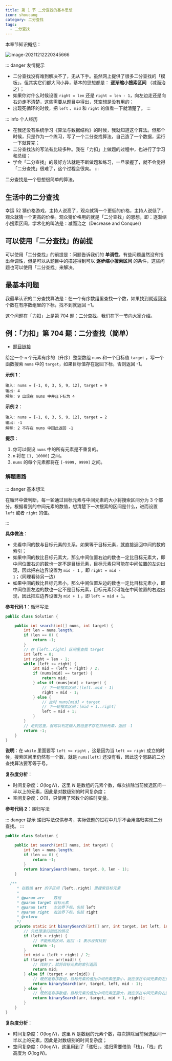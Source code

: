 ```yaml
---
title: 第 1 节 二分查找的基本思想
icon: shoucang
category: 二分查找
tags:
  - 二分查找
---
```


本章节知识概括：

![image-20211212220345666](https://tva1.sinaimg.cn/large/008i3skNgy1gxbef65nioj31i40tudk6.jpg)


::: danger 友情提示

+ 二分查找没有难到解决不了，无从下手。虽然网上提供了很多二分查找的「模板」，但其实它们都大同小异，基本的思想都是： **逐渐缩小搜索区间** （减而治之）；
+ 如果你对什么时候设置 `right = len` 还是 `right = len - 1`，向左边走还是向右边走不清楚，这些需要从题目中得出，凭空想是没有用的；
+ 出现死循环的时候，把 `left` 、`mid` 和 `right` 的值看一下就清楚了。
:::

::: info 个人经历
+ 在我还没有系统学习《算法与数据结构》的时候，我就知道这个算法。但那个时候，只是作为一个练习，写了一个二分查找算法，自己造了一个数据，运行一下就算完；
+ 二分查找法的写法有比较多种。我在「力扣」上做题的过程中，也进行了学习和总结；
+ 学会「二分查找」的最好方法就是不断做题和练习，一旦掌握了，就不会觉得「二分查找」很难了，这个过程会很爽。
:::


二分查找是一个思想很简单的算法。

## 生活中的二分查找

幸运 52 猜价格游戏，主持人说高了，观众就猜一个更低的价格，主持人说低了，观众就猜一个更高的价格。观众猜价格用的就是「二分查找」的思想，即：逐渐缩小搜索区间，学术化的叫法是：减而治之（Decrease and Conquer）

## 可以使用「二分查找」的前提

可以使用「二分查找」的前提是：问题告诉我们的 **单调性**。有些问题虽然没有指出单调性，但是可以从题目中的描述得到可以 **逐步缩小搜索区间** 的条件，这些问题也可以使用「二分查找」来解决。


## 最基本问题

我最早认识的二分查找算法是：在一个有序数组里查找一个数，如果找到就返回这个数在有序数组里的下标，找不到就返回 $-1$。

这个问题在「力扣」上是第 704 题：[二分查找](https://leetcode-cn.com/problems/binary-search)，我们在下一节向大家介绍。

## 例：「力扣」第 704 题：二分查找（简单）

+ [题目链接](https://leetcode-cn.com/problems/binary-search)

给定一个 `n` 个元素有序的（升序）整型数组 `nums` 和一个目标值 `target` ，写一个函数搜索 `nums` 中的 `target`，如果目标值存在返回下标，否则返回 -1。

**示例 1**：

```
输入: nums = [-1, 0, 3, 5, 9, 12], target = 9
输出: 4
解释: 9 出现在 nums 中并且下标为 4
```

**示例 2**：

```
输入: nums = [-1, 0, 3, 5, 9, 12], target = 2
输出: -1
解释: 2 不存在 nums 中因此返回 -1
```

**提示**：

1. 你可以假设 `nums` 中的所有元素是不重复的。
2. `n` 将在 `[1, 10000]` 之间。
3. `nums` 的每个元素都将在 `[-9999, 9999]` 之间。

### 解题思路

::: danger 基本想法

在循环中做判断，每一轮通过目标元素与中间元素的大小将搜索区间分为 3 个部分。根据看到的中间元素的数值，想清楚下一次搜索的区间是什么，进而设置 `left` 或者 `right` 的值。

:::

**具体做法**：

+ 先看中间的数与目标元素的关系，如果等于目标元素，就直接返回中间的数的索引；
+ 如果中间的数比目标元素大，那么中间位置右边的数也一定比目标元素大，即中间位置右边的数也一定不是目标元素，目标元素只可能在中间位置的左边出现，因此把右边界设置为 `mid - 1` ，即 `right = mid - 1`；（同理看待另一边）
+ 如果中间的数比目标元素小，那么中间位置左边的数也一定比目标元素小，即中间位置左边的数也一定不是目标元素，目标元素只可能在中间位置的右边出现，因此把左边界设置为 `mid + 1` ，即 `left = mid + 1`。

**参考代码 1**：循环写法

```java
public class Solution {

    public int search(int[] nums, int target) {
        int len = nums.length;
        if (len == 0) {
            return -1;
        }
        // 在 [left..right] 区间里查找 target
        int left = 0;
        int right = len - 1;
        while (left <= right) {
            int mid = (left + right) / 2;
            if (nums[mid] == target) {
                return mid;
            } else if (nums[mid] > target) {
                // 下一轮搜索区间：[left..mid - 1]
                right = mid - 1;
            } else {
                // 此时 nums[mid] < target
                // 下一轮搜索区间：[mid + 1..right]
                left = mid + 1;
            }
        }
        // 走到这里，就可以判定输入数组里不存在目标元素，返回 -1
        return -1;
    }
}
```

**说明**：在 `while` 里面要写 `left <= right` ，这是因为当 `left == right` 成立的时候，搜索区间里仍然有一个数，就是 `nums[left]` 还没有看，因此这个思路的二分查找算法要写等于号。


**复杂度分析**：

+ 时间复杂度：$O(\log N)$，这里 $N$ 是数组的元素个数，每次排除当前候选区间一半以上的元素，因此是对数级别的时间复杂度；
+ 空间复杂度：$O(1)$，只使用了常数个的临时变量。

**参考代码 2**：递归写法

::: danger 提示
递归写法仅供参考，实际做题的过程中几乎不会用递归实现二分查找。
:::

```java
public class Solution {

    public int search(int[] nums, int target) {
        int len = nums.length;
        if (len == 0) {
            return -1;
        }
        return binarySearch(nums, target, 0, len - 1);
    }
  
  /**
     * 在数组 arr 的子区间 [left..right] 里搜索目标元素
     *
     * @param arr    数组
     * @param target 目标元素
     * @param left   左边界下标，包括 left
     * @param right  右边界下标，包括 right
     * @return
     */
    private static int binarySearch(int[] arr, int target, int left, int right) {
        // 先处理递归到底的情况
        if (left > right) {
            // 不能形成区间，返回 -1 表示没有找到
            return -1;
        }
        int mid = (left + right) / 2;
        if (target == arr[mid]) {
            // 找到了，就将目标元素的索引返回
            return mid;
        } else if (target < arr[mid]) {
            // 既然是有序数组，目标元素的值比中间元素还要小，就应该在中间元素的左边去找
            return binarySearch(arr, target, left, mid - 1);
        } else {
            // 既然是有序数组，目标元素的值比中间元素还要大，就应该在中间元素的右边去找
            return binarySearch(arr, target, mid + 1, right);
        }
    }
}
```

**复杂度分析**：

+ 时间复杂度：$O(\log N)$，这里 $N$ 是数组的元素个数，每次排除当前候选区间一半以上的元素，因此是对数级别的时间复杂度；
+ 空间复杂度：$O(\log N)$，这里用到了「递归」，递归需要借助「栈」，「栈」的高度为 $O(\log N)$。